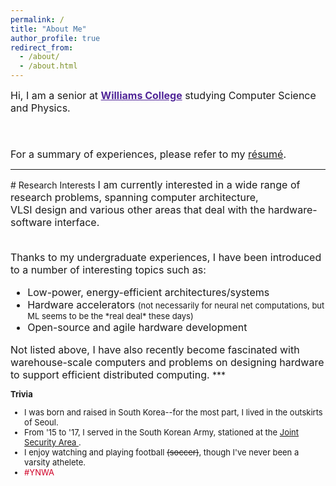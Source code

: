 ```yaml
---
permalink: /
title: "About Me"
author_profile: true
redirect_from: 
  - /about/
  - /about.html
---
```

<font size="3">
Hi, I am a senior at <a href="https://www.williams.edu" style=" color:#512698; font-weight:bold">Williams College</a>
 studying Computer Science and Physics. 

<br/><br/>
For a summary of experiences, please refer to my <a href="/files/kang_resume.pdf">
r&#233;sum&#233;</a>. <br/>
</font> 

<hr/>
# Research Interests
<font size="3">
I am currently interested in a wide range of research problems, spanning computer architecture, <br/> VLSI design and various other areas that deal with the hardware-software interface. <br/>

<br/>Thanks to my undergraduate experiences, I have been introduced to a number of interesting topics such as:<br/>

<ul>
<li>Low-power, energy-efficient architectures/systems</li>
<li>Hardware accelerators <font size="2"> (not necessarily for neural net computations, but ML seems to be the *real deal* these days)</font></li>
<li>Open-source and agile hardware development</li>
</ul>
Not listed above, I have also recently become fascinated with warehouse-scale computers and problems on designing hardware to support efficient distributed computing.
</font>
***

<font size="2">

<b>Trivia</b>
<ul>
<li> I was born and raised in South Korea--for the most part, I lived in the outskirts of Seoul.</li>
<li>From '15 to '17, I served in the South Korean Army, stationed at the  <a href="https://en.wikipedia.org/wiki/Joint_Security_Area"> Joint Security Area </a>. </li>
<li>I enjoy watching and playing football <s>(soccer)</s>, though I've never been a varsity athelete. </li>
<li> <span style="color:#D00027"> #YNWA </span></li>
</ul>
</font>


